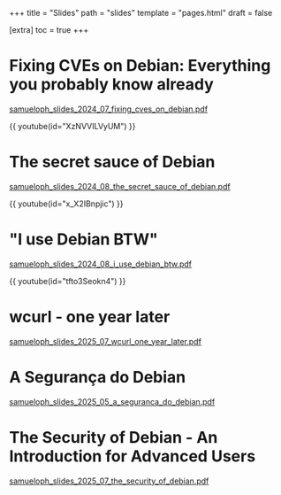 +++
title = "Slides"
path = "slides"
template = "pages.html"
draft = false

[extra]
toc = true
+++

# Fixing CVEs on Debian: Everything you probably know already

[samueloph_slides_2024_07_fixing_cves_on_debian.pdf](/personal_website_files/slides/samueloph_slides_2024_07_fixing_cves_on_debian.pdf)

{{ youtube(id="XzNVVILVyUM") }}

# The secret sauce of Debian

[samueloph_slides_2024_08_the_secret_sauce_of_debian.pdf](/personal_website_files/slides/samueloph_slides_2024_08_the_secret_sauce_of_debian.pdf)

{{ youtube(id="x_X2IBnpjic") }}

# "I use Debian BTW"

[samueloph_slides_2024_08_i_use_debian_btw.pdf](/personal_website_files/slides/samueloph_slides_2024_08_i_use_debian_btw.pdf)

{{ youtube(id="tfto3Seokn4") }}

# wcurl - one year later

[samueloph_slides_2025_07_wcurl_one_year_later.pdf](/personal_website_files/slides/samueloph_slides_2025_07_wcurl_one_year_later.pdf)

# A Segurança do Debian

[samueloph_slides_2025_05_a_seguranca_do_debian.pdf](/personal_website_files/slides/samueloph_slides_2025_05_a_seguranca_do_debian.pdf)

# The Security of Debian - An Introduction for Advanced Users

[samueloph_slides_2025_07_the_security_of_debian.pdf](/personal_website_files/slides/samueloph_slides_2025_07_the_security_of_debian.pdf)

